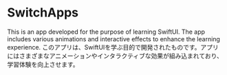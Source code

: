 # SwitchApps
This is an app developed for the purpose of learning SwiftUI. The app includes various animations and interactive effects to enhance the learning experience.
このアプリは、SwiftUIを学ぶ目的で開発されたものです。アプリにはさまざまなアニメーションやインタラクティブな効果が組み込まれており、学習体験を向上させます。
